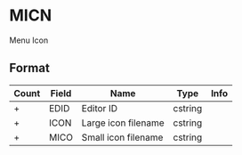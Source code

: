 MICN
====

Menu Icon

## Format

Count | Field | Name | Type | Info
------|-------|------|------|-----
+ | EDID | Editor ID | cstring |
+ | ICON | Large icon filename | cstring | 
+ | MICO | Small icon filename | cstring | 

